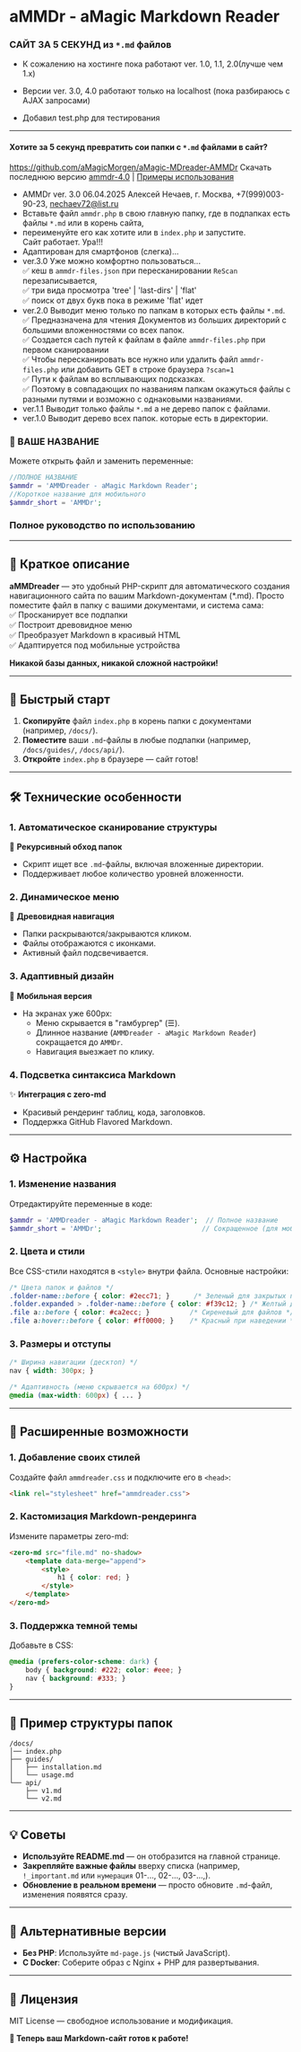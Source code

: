 # **aMMDr - aMagic Markdown Reader**  
### САЙТ ЗА 5 СЕКУНД из `*.md` файлов
- К сожалению на хостинге пока работают ver. 1.0, 1.1, 2.0(лучше чем 1.х)

- Версии ver. 3.0, 4.0 работают только на localhost (пока разбираюсь с AJAX запросами)

- Добавил test.php для тестирования
---
#### **Хотите за 5 секунд превратить сои папки с `*.md` файлами в сайт?** 
https://github.com/aMagicMorgen/aMagic-MDreader-AMMDr
Скачать последнюю версию [ammdr-4.0](https://github.com/aMagicMorgen/aMagic-MDreader-AMMDr/tree/main/ammdr-4.0) | [Примеры использования](https://github.com/aMagicMorgen/aMagic-MDreader-AMMDr/tree/main/ammdr-4.0)
- AMMDr ver. 3.0 06.04.2025 Алексей Нечаев, г. Москва, +7(999)003-90-23, nechaev72@list.ru
- Вставьте файл `ammdr.php`  в свою главную папку, где в подпапках есть  файлы `*.md` или в корень сайта,      
- переименуйте его как хотите или в `index.php` и запустите.     
Сайт работает. Ура!!!
- Адаптирован для смартфонов (слегка)...
- ver.3.0 Уже можно комфортно пользоваться...     
✅ кеш в `ammdr-files.json` при пересканировании `ReScan` перезаписывается,  
✅ три вида просмотра 'tree' | 'last-dirs' | 'flat'   
✅ поиск от двух букв пока в режиме 'flat' идет   
- ver.2.0 Выводит меню только по папкам в которых есть файлы `*.md`.   
✅ Предназначена для чтения Документов из больших директорий с большими вложенностями со всех папок.   
✅ Создается cach путей к файлам в файле `ammdr-files.php` при первом сканировании   
✅ Чтобы пересканировать все нужно или удалить файл `ammdr-files.php` или добавить GET в строке браузера `?scan=1`   
✅ Пути к файлам во всплывающих подсказках.    
✅ Поэтому в совпадающих по названиям папкам окажуться файлы с разными путями и возможно с однаковыми названиями.   
- ver.1.1 Выводит только файлы `*.md` а не дерево папок с файлами.
- ver.1.0 Выводит дерево всех папок. которые есть в директории. 
### **🔧 ВАШЕ НАЗВАНИЕ**  
Можете открыть файл и заменить переменные:
```PHP
//ПОЛНОЕ НАЗВАНИЕ
$ammdr = 'AMMDreader - aMagic Markdown Reader';
//Короткое название для мобильного
$ammdr_short = 'AMMDr';
```
### Полное руководство по использованию  

---

## **📌 Краткое описание**  
**aMMDreader** — это удобный PHP-скрипт для автоматического создания навигационного сайта по вашим Markdown-документам (*.md). Просто поместите файл в папку с вашими документами, и система сама:  
✅ Просканирует все подпапки  
✅ Построит древовидное меню  
✅ Преобразует Markdown в красивый HTML  
✅ Адаптируется под мобильные устройства  

**Никакой базы данных, никакой сложной настройки!**  

---

## **🚀 Быстрый старт**  
1. **Скопируйте** файл `index.php` в корень папки с документами (например, `/docs/`).  
2. **Поместите** ваши `.md`-файлы в любые подпапки (например, `/docs/guides/`, `/docs/api/`).  
3. **Откройте** `index.php` в браузере — сайт готов!  

---

## **🛠 Технические особенности**  
### **1. Автоматическое сканирование структуры**  
📂 **Рекурсивный обход папок**  
- Скрипт ищет все `.md`-файлы, включая вложенные директории.  
- Поддерживает любое количество уровней вложенности.  

### **2. Динамическое меню**  
🌲 **Древовидная навигация**  
- Папки раскрываются/закрываются кликом.  
- Файлы отображаются с иконками.  
- Активный файл подсвечивается.  

### **3. Адаптивный дизайн**  
📱 **Мобильная версия**  
- На экранах уже 600px:  
  - Меню скрывается в "гамбургер" (☰).  
  - Длинное название (`AMMDreader - aMagic Markdown Reader`) сокращается до `AMMDr`.  
  - Навигация выезжает по клику.  

### **4. Подсветка синтаксиса Markdown**  
✨ **Интеграция с zero-md**  
- Красивый рендеринг таблиц, кода, заголовков.  
- Поддержка GitHub Flavored Markdown.  

---

## **⚙️ Настройка**  
### **1. Изменение названия**  
Отредактируйте переменные в коде:  
```php
$ammdr = 'AMMDreader - aMagic Markdown Reader';  // Полное название  
$ammdr_short = 'AMMDr';                         // Сокращенное (для мобильных)  
```

### **2. Цвета и стили**  
Все CSS-стили находятся в `<style>` внутри файла. Основные настройки:  
```css
/* Цвета папок и файлов */
.folder-name::before { color: #2ecc71; }      /* Зеленый для закрытых папок */  
.folder.expanded > .folder-name::before { color: #f39c12; } /* Желтый для открытых */  
.file a::before { color: #ca2ecc; }          /* Сиреневый для файлов */  
.file a:hover::before { color: #ff0000; }    /* Красный при наведении */  
```

### **3. Размеры и отступы**  
```css
/* Ширина навигации (десктоп) */  
nav { width: 300px; }  

/* Адаптивность (меню скрывается на 600px) */  
@media (max-width: 600px) { ... }  
```

---

## **🔧 Расширенные возможности**  
### **1. Добавление своих стилей**  
Создайте файл `ammdreader.css` и подключите его в `<head>`:  
```html
<link rel="stylesheet" href="ammdreader.css">  
```

### **2. Кастомизация Markdown-рендеринга**  
Измените параметры zero-md:  
```html
<zero-md src="file.md" no-shadow>  
    <template data-merge="append">  
        <style>  
            h1 { color: red; }  
        </style>  
    </template>  
</zero-md>  
```

### **3. Поддержка темной темы**  
Добавьте в CSS:  
```css
@media (prefers-color-scheme: dark) {  
    body { background: #222; color: #eee; }  
    nav { background: #333; }  
}  
```

---

## **📜 Пример структуры папок**  
```
/docs/  
│── index.php  
├── guides/  
│   ├── installation.md  
│   └── usage.md  
└── api/  
    ├── v1.md  
    └── v2.md  
```

---

## **💡 Советы**  
- **Используйте README.md** — он отобразится на главной странице.  
- **Закрепляйте важные файлы** вверху списка (например, `!_important.md` или `нумерация` 01-..., 02-..., 03-...,).  
- **Обновление в реальном времени** — просто обновите `.md`-файл, изменения появятся сразу.  

---

## **🔄 Альтернативные версии**  
- **Без PHP**: Используйте `md-page.js` (чистый JavaScript).  
- **С Docker**: Соберите образ с Nginx + PHP для развертывания.  

---

## **📜 Лицензия**  
MIT License — свободное использование и модификация.  

**🎉 Теперь ваш Markdown-сайт готов к работе!**
